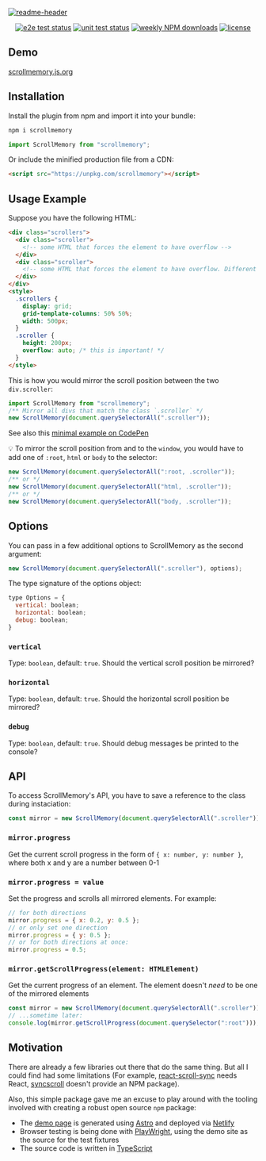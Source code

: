 <p align="center">

[![readme-header](https://github.com/hirasso/scrollmemory/assets/869813/978e2445-d11c-4f32-8f73-e0cf8dfdce8c)](https://scrollmemory.js.org)

</p>

<div align="center">

[![e2e test status](https://img.shields.io/github/actions/workflow/status/hirasso/scrollmemory/e2e-tests.yml?branch=main&label=e2e%20tests)](https://github.com/hirasso/scrollmemory/actions/workflows/e2e-tests.yml)
[![unit test status](https://img.shields.io/github/actions/workflow/status/hirasso/scrollmemory/unit-tests.yml?branch=main&label=unit%20tests)](https://github.com/hirasso/scrollmemory/actions/workflows/unit-tests.yml)
[![weekly NPM downloads](https://img.shields.io/npm/dw/scrollmemory)](https://www.npmjs.com/package/scrollmemory)
[![license](https://img.shields.io/github/license/hirasso/scrollmemory)](https://github.com/hirasso/scrollmemory/blob/master/LICENSE)

</div>

## Demo

[scrollmemory.js.org](https://scrollmemory.js.org)

## Installation

Install the plugin from npm and import it into your bundle:

```bash
npm i scrollmemory
```

```js
import ScrollMemory from "scrollmemory";
```

Or include the minified production file from a CDN:

```html
<script src="https://unpkg.com/scrollmemory"></script>
```

## Usage Example

Suppose you have the following HTML:

```html
<div class="scrollers">
  <div class="scroller">
    <!-- some HTML that forces the element to have overflow -->
  </div>
  <div class="scroller">
    <!-- some HTML that forces the element to have overflow. Different length than the previous .scroller -->
  </div>
</div>
<style>
  .scrollers {
    display: grid;
    grid-template-columns: 50% 50%;
    width: 500px;
  }
  .scroller {
    height: 200px;
    overflow: auto; /* this is important! */
  }
</style>
```

This is how you would mirror the scroll position between the two `div.scroller`:

```js
import ScrollMemory from "scrollmemory";
/** Mirror all divs that match the class `.scroller` */
new ScrollMemory(document.querySelectorAll(".scroller"));
```

See also this [minimal example on CodePen](https://codepen.io/rassohilber/pen/JjxwJpo)

💡 To mirror the scroll position from and to the `window`, you would have to add one of `:root`, `html` or `body` to the selector:

```js
new ScrollMemory(document.querySelectorAll(":root, .scroller"));
/** or */
new ScrollMemory(document.querySelectorAll("html, .scroller"));
/** or */
new ScrollMemory(document.querySelectorAll("body, .scroller"));
```

## Options

You can pass in a few additional options to ScrollMemory as the second argument:

```js
new ScrollMemory(document.querySelectorAll(".scroller"), options);
```

The type signature of the options object:

```js
type Options = {
  vertical: boolean;
  horizontal: boolean;
  debug: boolean;
}
```

### `vertical`

Type: `boolean`, default: `true`. Should the vertical scroll position be mirrored?

### `horizontal`

Type: `boolean`, default: `true`. Should the horizontal scroll position be mirrored?

### `debug`

Type: `boolean`, default: `true`. Should debug messages be printed to the console?

## API

To access ScrollMemory's API, you have to save a reference to the class during instaciation:

```js
const mirror = new ScrollMemory(document.querySelectorAll(".scroller"));
```

### `mirror.progress`

Get the current scroll progress in the form of `{ x: number, y: number }`, where both x and y are a
number between 0-1

### `mirror.progress = value`

Set the progress and scrolls all mirrored elements. For example:

```js
// for both directions
mirror.progress = { x: 0.2, y: 0.5 };
// or only set one direction
mirror.progress = { y: 0.5 };
// or for both directions at once:
mirror.progress = 0.5;
```

### `mirror.getScrollProgress(element: HTMLElement)`

Get the current progress of an element. The element doesn't _need_ to be one of the mirrored elements

```ts
const mirror = new ScrollMemory(document.querySelectorAll(".scroller"));
// ...sometime later:
console.log(mirror.getScrollProgress(document.querySelector(":root")));
```

## Motivation

There are already a few libraries out there that do the same thing. But all I could find had some limitations (For example, [react-scroll-sync](https://github.com/okonet/react-scroll-sync) needs React, [syncscroll](https://github.com/asvd/syncscroll) doesn't provide an NPM package).

Also, this simple package gave me an excuse to play around with the tooling involved with creating a robust open source `npm` package:

- The [demo page](https://scrollmemory.js.org) is generated using [Astro](https://astro.build) and deployed via [Netlify](https://www.netlify.com/)
- Browser testing is being done with [PlayWright](https://playwright.dev/), using the demo site as the source for the test fixtures
- The source code is written in [TypeScript](https://www.typescriptlang.org/)
